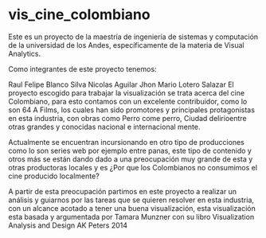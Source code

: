 # vis_cine_colombiano

Este es un proyecto de la maestría de ingeniería de sistemas y computación de la universidad de los Andes, específicamente de la materia de Visual Analytics.

Como integrantes de este proyecto tenemos:

Raul Felipe Blanco Silva
Nicolas Aguilar
Jhon Mario Lotero Salazar
El proyecto escogido para trabajar la visualización se trata acerca del cine Colombiano, para esto contamos con un excelente contribuidor, como lo son 64 A Films, los cuales han sido promotores y principales protagonistas en esta industria, con obras como Perro come perro, Ciudad delirioentre otras grandes y conocidas nacional e internacional mente.

Actualmente se encuentran incursionando en otro tipo de producciones como lo son series web por ejemplo entre panas, este tipo de contenido y otros más se están dando dado a una preocupación muy grande de esta y otras productoras locales y es ¿Por que los Colombianos no consumimos el cine producido localmente?

A partir de esta preocupación partimos en este proyecto a realizar un análisis y guiarnos por las tareas que se quieren resolver en esta industria, con un alcance acotado a tener una buena visualización, esta visualización esta basada y argumentada por Tamara Munzner con su libro Visualization Analysis and Design AK Peters 2014
